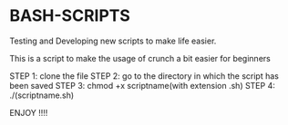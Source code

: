 # BASH-SCRIPTS
Testing and Developing new scripts to make life easier.



This is a script to make the usage of crunch a bit easier for beginners 

STEP 1: clone the file
STEP 2: go to the directory in which the script has been saved
STEP 3: chmod +x scriptname(with extension .sh)
STEP 4: ./(scriptname.sh)

ENJOY !!!!
